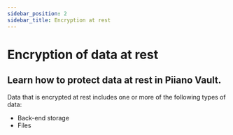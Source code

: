 ```yaml
---
sidebar_position: 2
sidebar_title: Encryption at rest
---
```


# Encryption of data at rest

## Learn how to protect data at rest in Piiano Vault.

Data that is encrypted at rest includes one or more of the following types of data:

* Back-end storage  
* Files
